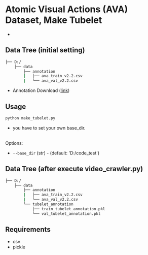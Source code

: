# Atomic Visual Actions (AVA) Dataset, Make Tubelet
- 

## Data Tree (initial setting)
```bash
├── D:/
    ├── data
        ├── annotation
        |   ├── ava_train_v2.2.csv
        |   └── ava_val_v2.2.csv
```
  - Annotation Download ([link](https://research.google.com/ava/download.html))

## Usage
```python
python make_tubelet.py
```
- you have to set your own base_dir.<br><br>

Options:
- `--base_dir` (str) - (default: 'D:/code_test')

## Data Tree (after execute video_crawler.py)
```bash
├── D:/
    ├── data
        ├── annotation
        |   ├── ava_train_v2.2.csv
        |   └── ava_val_v2.2.csv
        └── tubelet_annotation
            ├── train_tubelet_annotation.pkl
            └── val_tubelet_annotation.pkl
```

## Requirements
- csv
- pickle
